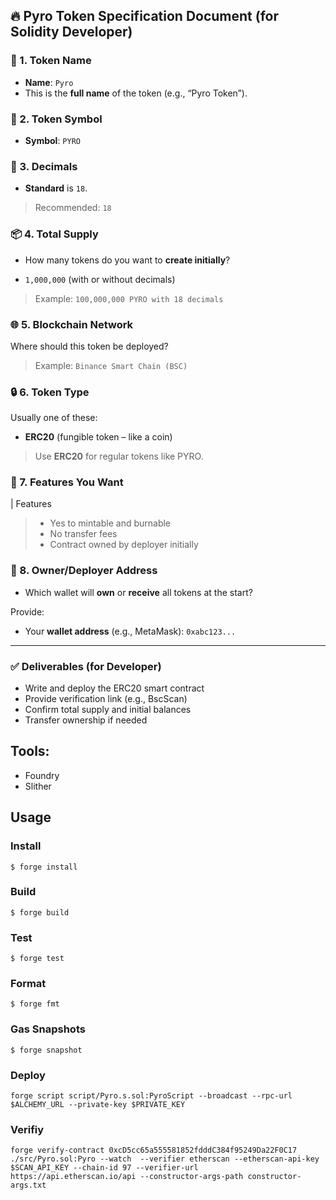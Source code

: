 ## 🔥 Pyro Token Specification Document (for Solidity Developer)

### 📌 1. Token Name

* **Name**: `Pyro`
* This is the **full name** of the token (e.g., “Pyro Token”).

### 🧪 2. Token Symbol

* **Symbol**: `PYRO`

### 🔢 3. Decimals

* **Standard** is `18`.

> Recommended: `18`

### 📦 4. Total Supply

* How many tokens do you want to **create initially**?


* `1,000,000` (with or without decimals)

> Example: `100,000,000 PYRO with 18 decimals`

### 🌐 5. Blockchain Network

Where should this token be deployed?

> Example: `Binance Smart Chain (BSC)`

### 🔒 6. Token Type

Usually one of these:

* **ERC20** (fungible token – like a coin)

> Use **ERC20** for regular tokens like PYRO.

### 🔧 7. Features You Want

| Features

> * Yes to mintable and burnable
> * No transfer fees
> * Contract owned by deployer initially

### 👤 8. Owner/Deployer Address

* Which wallet will **own** or **receive** all tokens at the start?

Provide:

* Your **wallet address** (e.g., MetaMask):
  `0xabc123...`

---

### ✅ Deliverables (for Developer)

* Write and deploy the ERC20 smart contract
* Provide verification link (e.g., BscScan)
* Confirm total supply and initial balances
* Transfer ownership if needed


## Tools:
-	Foundry
-	Slither


## Usage
### Install
```shell
$ forge install
```
### Build

```shell
$ forge build
```
### Test

```shell
$ forge test
```
### Format

```shell
$ forge fmt
```
### Gas Snapshots

```shell
$ forge snapshot
```
### Deploy

```shell
forge script script/Pyro.s.sol:PyroScript --broadcast --rpc-url $ALCHEMY_URL --private-key $PRIVATE_KEY 
```
### Verifiy
```shell
forge verify-contract 0xcD5cc65a555581852fdddC384f95249Da22F0C17  ./src/Pyro.sol:Pyro --watch  --verifier etherscan --etherscan-api-key $SCAN_API_KEY --chain-id 97 --verifier-url https://api.etherscan.io/api --constructor-args-path constructor-args.txt
```




